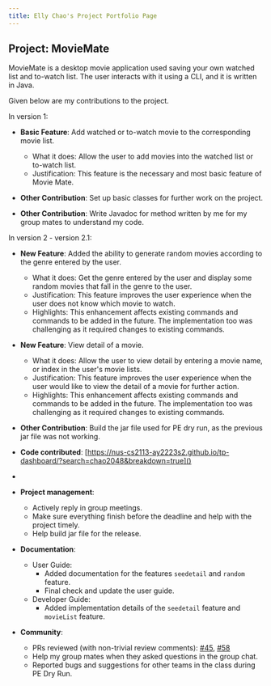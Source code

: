 ```yaml
---
title: Elly Chao's Project Portfolio Page
---
```


## Project: MovieMate

MovieMate is a desktop movie application used saving your own watched list and to-watch list. 
The user interacts with it using a CLI, and it is written in Java.

Given below are my contributions to the project.

In version 1:
* **Basic Feature**: Add watched or to-watch movie to the corresponding movie list.
  * What it does: Allow the user to add movies into the watched list or to-watch list.
  * Justification: This feature is the necessary and most basic feature of Movie Mate.

* **Other Contribution**: Set up basic classes for further work on the project.

* **Other Contribution**: Write Javadoc for method written by me for my group mates to understand my code.


In version 2 - version 2.1:
* **New Feature**: Added the ability to generate random movies according to the genre entered by the user.
    * What it does: Get the genre entered by the user and display some random movies that fall in the genre to the user. 
    * Justification: This feature improves the user experience when the user does not know which movie to watch. 
    * Highlights: This enhancement affects existing commands and commands to be added in the future. The implementation too was challenging as it required changes to existing commands.

* **New Feature**: View detail of a movie.
    * What it does: Allow the user to view detail by entering a movie name, or index in the user's movie lists.
    * Justification: This feature improves the user experience when the user would like to view the detail of a movie for further action.
    * Highlights: This enhancement affects existing commands and commands to be added in the future. The implementation too was challenging as it required changes to existing commands.

* **Other Contribution**: Build the jar file used for PE dry run, as the previous jar file was not working. 


* **Code contributed**: [https://nus-cs2113-ay2223s2.github.io/tp-dashboard/?search=chao2048&breakdown=true]()
* 

* **Project management**:
    * Actively reply in group meetings.
    * Make sure everything finish before the deadline and help with the project timely.
    * Help build jar file for the release.

* **Documentation**:
    * User Guide:
        * Added documentation for the features `seedetail` and `random` feature.
        * Final check and update the user guide.
    * Developer Guide:
        * Added implementation details of the `seedetail` feature and `movieList` feature.

* **Community**:
    * PRs reviewed (with non-trivial review comments): [\#45](), [\#58]()
    * Help my group mates when they asked questions in the group chat.
    * Reported bugs and suggestions for other teams in the class during PE Dry Run.
